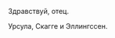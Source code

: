 Здравствуй, отец.











Урсула, Скагге и Эллингссен.


<!--stackedit_data:
eyJoaXN0b3J5IjpbLTk3MTI5OTU1NV19
-->